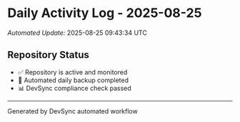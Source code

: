 # Daily Activity Log - 2025-08-25

*Automated Update:* 2025-08-25 09:43:34 UTC

## Repository Status
- ✅ Repository is active and monitored
- 🔄 Automated daily backup completed
- 📊 DevSync compliance check passed

---
Generated by DevSync automated workflow

